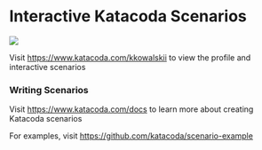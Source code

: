 # Interactive Katacoda Scenarios

[![](http://shields.katacoda.com/katacoda/kkowalskii/count.svg)](https://www.katacoda.com/kkowalskii "Get your profile on Katacoda.com")

Visit https://www.katacoda.com/kkowalskii to view the profile and interactive scenarios

### Writing Scenarios
Visit https://www.katacoda.com/docs to learn more about creating Katacoda scenarios

For examples, visit https://github.com/katacoda/scenario-example

